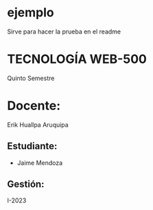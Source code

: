 # ejemplo
Sirve para hacer la prueba en el readme

# TECNOLOGÍA WEB-500 
Quinto Semestre 
# Docente:
Erik Huallpa Aruquipa 
## Estudiante: 
* Jaime Mendoza 
## Gestión: 
I-2023 

